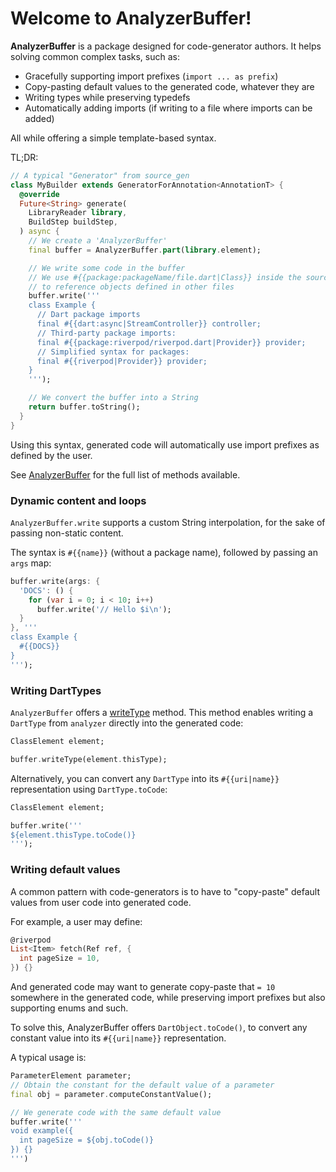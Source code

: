 # Welcome to AnalyzerBuffer!

**AnalyzerBuffer** is a package designed for code-generator authors. It helps solving common complex tasks,
such as:

- Gracefully supporting import prefixes (`import ... as prefix`)
- Copy-pasting default values to the generated code, whatever they are
- Writing types while preserving typedefs
- Automatically adding imports (if writing to a file where imports can be added)

All while offering a simple template-based syntax.

TL;DR:

```dart
// A typical "Generator" from source_gen
class MyBuilder extends GeneratorForAnnotation<AnnotationT> {
  @override
  Future<String> generate(
    LibraryReader library,
    BuildStep buildStep,
  ) async {
    // We create a 'AnalyzerBuffer'
    final buffer = AnalyzerBuffer.part(library.element);

    // We write some code in the buffer
    // We use #{{package:packageName/file.dart|Class}} inside the source
    // to reference objects defined in other files
    buffer.write('''
    class Example {
      // Dart package imports
      final #{{dart:async|StreamController}} controller;
      // Third-party package imports:
      final #{{package:riverpod/riverpod.dart|Provider}} provider;
      // Simplified syntax for packages:
      final #{{riverpod|Provider}} provider;
    }
    ''');

    // We convert the buffer into a String
    return buffer.toString();
  }
}
```

Using this syntax, generated code will automatically use import prefixes as
defined by the user.

See [AnalyzerBuffer](https://pub.dev/documentation/analyzer_buffer/latest/analyzer_buffer/AnalyzerBuffer-class.html) for the full list of methods available.

### Dynamic content and loops

`AnalyzerBuffer.write` supports a custom String interpolation, for the sake of
passing non-static content.

The syntax is `#{{name}}` (without a package name), followed by passing
an `args` map:

```dart
buffer.write(args: {
  'DOCS': () {
    for (var i = 0; i < 10; i++)
      buffer.write('// Hello $i\n');
  }
}, '''
class Example {
  #{{DOCS}}
}
''');
```

### Writing DartTypes

`AnalyzerBuffer` offers a [writeType](https://pub.dev/documentation/analyzer_buffer/latest/analyzer_buffer/AnalyzerBuffer/writeType.html) method.
This method enables writing a `DartType` from `analyzer` directly into the generated code:

```dart
ClassElement element;

buffer.writeType(element.thisType);
```

Alternatively, you can convert any `DartType` into its `#{{uri|name}}` representation
using `DartType.toCode`:

```dart
ClassElement element;

buffer.write('''
${element.thisType.toCode()}
''');
```

### Writing default values

A common pattern with code-generators is to have to "copy-paste" default values
from user code into generated code.

For example, a user may define:

```dart
@riverpod
List<Item> fetch(Ref ref, {
  int pageSize = 10,
}) {}
```

And generated code may want to generate copy-paste that `= 10` somewhere
in the generated code, while preserving import prefixes but also
supporting enums and such.

To solve this, AnalyzerBuffer offers `DartObject.toCode()`, to convert
any constant value into its `#{{uri|name}}` representation.

A typical usage is:

```dart
ParameterElement parameter;
// Obtain the constant for the default value of a parameter
final obj = parameter.computeConstantValue();

// We generate code with the same default value
buffer.write('''
void example({
  int pageSize = ${obj.toCode()}
}) {}
''')
```
